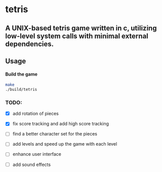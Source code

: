 # tetris
## A UNIX-based tetris game written in c, utilizing low-level system calls with minimal external dependencies.

## Usage

#### Build the game 

``` sh
make
./build/tetris
```


### TODO:
- [x] add rotation of pieces 
- [x] fix score tracking and add high score tracking
- [ ] find a better character set for the pieces
- [ ] add levels and speed up the game with each level
- [ ] enhance user interface
- [ ] add sound effects


